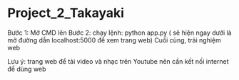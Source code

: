 # Project_2_Takayaki

Bước 1: Mở CMD lên
Bước 2: chạy lệnh: python app.py
( sẽ hiện ngay dưới là mở đường dẫn localhost:5000 để xem trang web)
Cuối cùng, trải nghiệm web

Lưu ý: trang web để tải video và nhạc trên Youtube nên cần kết nối internet để dùng web
